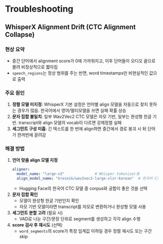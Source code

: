 # Troubleshooting

## WhisperX Alignment Drift (CTC Alignment Collapse)

### 현상 요약
- 중간 단어에서 alignment score가 0에 가까워지고, 이후 단어들이 오디오 끝으로 몰려 비정상적으로 짧아짐
- `speech_regions`는 정상 범위를 주는 반면, word timestamps만 비현실적인 값으로 출력

### 주요 원인
1. **정렬 모델 미지정**: WhisperX 기본 설정은 언어별 align 모델을 자동으로 찾지 못하는 경우가 많음. 한국어에서 영어/멀티모델을 쓰면 실패 확률 상승
2. **문자 집합 불일치**: 일부 Wav2Vec2 CTC 모델은 자모 기반, 일부는 완성형 한글 기반. transcript와 align 모델의 vocab이 다르면 강제정렬 실패
3. **세그먼트 구성 미흡**: 긴 텍스트를 한 번에 align하면 중간에서 경로 붕괴 시 뒤 단어가 한꺼번에 끌려감

### 해결 방법
1. **언어 맞춤 align 모델 지정**
   ```yaml
   aligner:
     model_name: "large-v3"              # Whisper tokenizer용
     align_model_name: "kresnik/wav2vec2-large-xlsr-korean"  # 한국어 CTC 모델
   ```
   - Hugging Face의 한국어 CTC 모델 중 corpus와 궁합이 좋은 것을 선택
2. **문자 집합 확인**
   - 모델이 완성형 한글 기반인지 확인
   - 자모 기반 모델이라면 transcript를 자모로 변환하거나 완성형 모델 사용
3. **세그먼트 분할 고려** (필요 시)
   - VAD로 나눈 구간/문장 단위로 segment를 생성하고 각각 align 수행
4. **score 검사 후 재시도** (선택)
   - `word_segments`의 score가 특정 임계값 이하일 경우 정렬 재시도 또는 구간 skip
